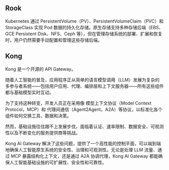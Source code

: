 
## Rook

Kubernetes 通过 PersistentVolume（PV）、PersistentVolumeClaim（PVC）和 StorageClass 实现 Pod 数据的持久化存储。原生存储支持多种存储后端（EBS、GCE Persistent Disk、NFS、Ceph 等），但在管理存储系统的部署、扩展和恢复时，用户仍然需要手动配置和管理这些存储后端。

## Kong

Kong 是一个开源的 API Gateway。

随着人工智能的普及，应用程序正从简单的语言模型调用（LLM）发展为复杂的多参与者系统——包括用户应用、代理、编排层和上下文服务器——所有这些组件都与基础模型实时互动。

为了支持这种转变，开发人员正在采用像 模型上下文协议（Model Context Protocol，MCP）和 代理间通信（Agent2Agent，A2A）等协议，以标准化各个组件如何交换工具、数据和决策。

然而，基础设施往往跟不上发展步伐，面临着认证、速率限制、数据安全、可观测性以及不断变化的服务提供商等挑战。

Kong AI Gateway 解决了这些问题，提供了一个高性能的控制平面，可以端到端地确保人工智能原生系统的安全性、治理和可观测性。无论是处理 LLM 流量、通过 MCP 暴露结构化上下文，还是通过 A2A 协调代理，Kong AI Gateway 都能确保人工智能基础设施的可扩展性、安全性和可靠性。

## 
